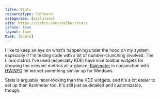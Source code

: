 ```yaml
---
title: Stats
resourceType: Software
categories: [utilities]
site: https://github.com/exelban/stats
isFoss: true
layout: fave
OSes: [apple]
---
```


I like to keep an eye on what's happening under the hood on my system, especially if I'm testing code with a lot of number-crunching involved. The Linux distros I've used (especially KDE) have nice toolbar widgets for showing the relevant metrics at-a-glance; [Rainmeter](./rainmeter.html) in conjunction with [HWiNFO](hwinfo.com) let me set something similar up for Windows.

Stats is arguably nicer-looking than the KDE widgets, and it's a lot easier to set up than Rainmeter too. It's still just as detailed and customizable, though.